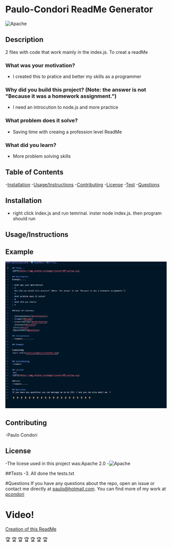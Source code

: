     
# Paulo-Condori ReadMe Generator 
![Apache](https://img.shields.io/badge/License-Apache_2.0-blue.svg)

## Description
2 files with code that work mainly in the index.js. To creat a readMe

### What was your motivation?
- I created this to pratice and better my skills as a programmer
### Why did you build this project? (Note: the answer is not "Because it was a homework assignment.")
- I need an introcution to node.js and more practice
### What problem does it solve?
- Saving time with creaing a profession level ReadMe
### What did you learn?
- More problem solving skills

## Table of Contents 

-[Installation](#installation)
-[Usage/Instructions](#Usage/Instructions)
-[Contributing](#Contributing)
-[License](#license)
-[Test](#Test)
-[Questions](#Questions)

## Installation
- right click index.js and run temrinal. inster node index.js. then program should run

## Usage/Instructions

## Example
![ReadMe Example](./imgs/ReadME_Example.png)


## Contributing
-Paulo Condori

## License
-The licese used in this project was:Apache 2.0
-![Apache](https://img.shields.io/badge/License-Apache_2.0-blue.svg)

##Tests 
-3. All done the tests.txt

#Questions 
If you have any questions about the repo, open an issue or contact me directly at  paulo@hotmail.com. You can find more of my work at [pcondori](pcondori1996)



# Video! 

[Creation of this ReadMe](https://watch.screencastify.com/v/cbRsfaNIeH7q6GHqgZcg)

🏆 🏆 🏆 🏆 🏆 🏆 🏆